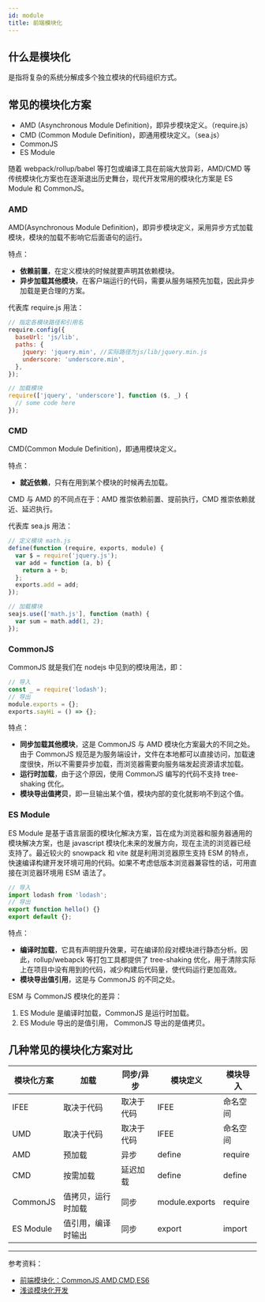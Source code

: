 ```yaml
---
id: module
title: 前端模块化
---
```


## 什么是模块化

是指将复杂的系统分解成多个独立模块的代码组织方式。

## 常见的模块化方案

- AMD (Asynchronous Module Definition)，即异步模块定义。（require.js）
- CMD (Common Module Definition)，即通用模块定义。（sea.js）
- CommonJS
- ES Module

随着 webpack/rollup/babel 等打包或编译工具在前端大放异彩，AMD/CMD 等传统模块化方案也在逐渐退出历史舞台，现代开发常用的模块化方案是 ES Module 和 CommonJS。

### AMD

AMD(Asynchronous Module Definition)，即异步模块定义，采用异步方式加载模块，模块的加载不影响它后面语句的运行。

特点：

- **依赖前置**，在定义模块的时候就要声明其依赖模块。
- **异步加载其他模块**，在客户端运行的代码，需要从服务端预先加载，因此异步加载是更合理的方案。

代表库 require.js 用法：

```js
// 指定各模块路径和引用名
require.config({
  baseUrl: 'js/lib',
  paths: {
    jquery: 'jquery.min', //实际路径为js/lib/jquery.min.js
    underscore: 'underscore.min',
  },
});

// 加载模块
require(['jquery', 'underscore'], function ($, _) {
  // some code here
});
```

### CMD

CMD(Common Module Definition)，即通用模块定义。

特点：

- **就近依赖**，只有在用到某个模块的时候再去加载。

CMD 与 AMD 的不同点在于：AMD 推崇依赖前置、提前执行，CMD 推崇依赖就近、延迟执行。

代表库 sea.js 用法：

```js
// 定义模块 math.js
define(function (require, exports, module) {
  var $ = require('jquery.js');
  var add = function (a, b) {
    return a + b;
  };
  exports.add = add;
});

// 加载模块
seajs.use(['math.js'], function (math) {
  var sum = math.add(1, 2);
});
```

### CommonJS

CommonJS 就是我们在 nodejs 中见到的模块用法，即：

```js
// 导入
const _ = require('lodash');
// 导出
module.exports = {};
exports.sayHi = () => {};
```

特点：

- **同步加载其他模块**，这是 CommonJS 与 AMD 模块化方案最大的不同之处。由于 CommonJS 规范是为服务端设计，文件在本地都可以直接访问，加载速度很快，所以不需要异步加载，而浏览器需要向服务端发起资源请求加载。
- **运行时加载**，由于这个原因，使用 CommonJS 编写的代码不支持 tree-shaking 优化。
- **模块导出值拷贝**，即一旦输出某个值，模块内部的变化就影响不到这个值。

### ES Module

ES Module 是基于语言层面的模块化解决方案，旨在成为浏览器和服务器通用的模块解决方案，也是 javascript 模块化未来的发展方向，现在主流的浏览器已经支持了。最近较火的 snowpack 和 vite 就是利用浏览器原生支持 ESM 的特点，快速编译构建开发环境可用的代码。如果不考虑低版本浏览器兼容性的话，可用直接在浏览器环境用 ESM 语法了。

```js
// 导入
import lodash from 'lodash';
// 导出
export function hello() {}
export default {};
```

特点：

- **编译时加载**，它具有声明提升效果，可在编译阶段对模块进行静态分析。因此，rollup/webapck 等打包工具都提供了 tree-shaking 优化，用于清除实际上在项目中没有用到的代码，减少构建后代码量，使代码运行更加高效。
- **模块导出值引用**，这是与 CommonJS 的不同之处。

ESM 与 CommonJS 模块化的差异：

1. ES Module 是编译时加载，CommonJS 是运行时加载。
2. ES Module 导出的是值引用， CommonJS 导出的是值拷贝。

## 几种常见的模块化方案对比

| 模块化方案 | 加载       | 同步/异步  | 模块定义       | 模块导入 |
| ---------- | ---------- | ---------- | -------------- | -------- |
| IFEE       | 取决于代码 | 取决于代码 | IFEE           | 命名空间 |
| UMD        | 取决于代码 | 取决于代码 | IFEE           | 命名空间 |
| AMD        | 预加载     | 异步       | define         | require  |
| CMD        | 按需加载   | 延迟加载   | define         | define   |
| CommonJS   | 值拷贝，运行时加载 | 同步       | module.exports | require  |
| ES Module  | 值引用，编译时输出 | 同步       | export         | import   |

---

参考资料：

- [前端模块化：CommonJS,AMD,CMD,ES6](https://juejin.cn/post/6844903576309858318)
- [浅谈模块化开发](https://juejin.cn/post/6844903581661790216)
